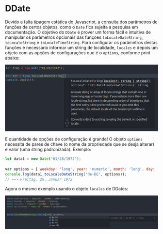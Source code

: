# DDate

Devido a falta tipagem estática do Javascript, a consulta dos parâmetros de funções de certos objetos, como o ```Date``` fica sujeita a pesquisa em documentação. O objetivo do ```DDate``` é prover um forma fácil e intuitiva de manipular os parâmetros opcionais das funçoes ```toLocaleDateString```, ```toLocaleString``` e ```toLocaleTimeString```.  Para configurar os parâmetros destas funções é necessário informar um string de localidade, ```locales``` e depois um objeto com as opções de configurações que é o ```options```, conforme print abaixo:

![printLocaleDateString](printLocaleDateString.png)

E quantidade de opções de configuração é grande! O objeto ```options``` necessita de pares de chave (o nome da propriedade que se desja alterar) e valor (uma string padronizada). Exemplo:

```javascript
let data1 = new Date("01/28/1972");

var options = { weekday: 'long', year: 'numeric', month: 'long', day: 'numeric' };
console.log(data1.toLocaleDateString('de-DE', options));
// ==> Freitag, 28. Januar 1972
```
Agora o mesmo exemplo usando o objeto ```locales``` de DDates:

![print intelissense](printIntellisense_locales.png)
